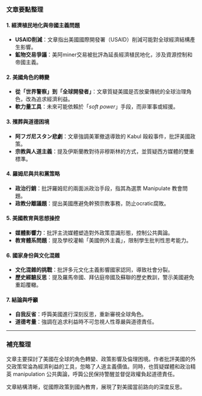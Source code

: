 ### 文章要點整理

#### 1. 經濟植民地化與帝國主義問題
- **USAID削減**：文章指出美國國際開發署（USAID）削減可能對全球經濟結構產生影響。
- **鉱物交易爭議**：美阿miner交易被批評為延長經濟植民地化，涉及資源控制和帝國主義。

#### 2. 美國角色的轉變
- **從「世界警察」到「全球開發者」**：文章質疑美國是否放棄傳統的全球治理角色，改為追求經濟利益。
- **軟力量工具**：未來可能依賴於「_soft power_」手段，而非軍事或經援。

#### 3. 殯葬與道德困境
- **阿フガ尼スタン悲劇**：文章強調美軍撤退導致的 Kabul 毆殺事件，批評美國政策。
- **宗教與人道主義**：提及伊斯蘭教對待非穆斯林的方式，並質疑西方媒體的雙重標準。

#### 4. 羅姆尼與共和黨策略
- **政治行銷**：批評羅姆尼的兩面派政治手段，指其為選票 Manipulate 教會問題。
- **政教分離議題**：提出美國應避免幹預宗教事務，防止ocratic腐敗。

#### 5. 美國教育與思想操控
- **媒體影響力**：批評主流媒體塑造對外政策意識形態，控制公共輿論。
- **教育體系問題**：提及學校灌輸「美國例外主義」，限制學生批判性思考能力。

#### 6. 國家身份與文化混雜
- **文化混雜的挑戰**：批評多元文化主義影響國家認同，導致社會分裂。
- **歷史經驗反思**：提及羅馬帝國、拜佔庭帝國及蘇聯的歷史教訓，警示美國避免重蹈覆轍。

#### 7. 結論與呼籲
- **自我反省**：呼籅美國進行深刻反思，重新審視全球角色。
- **道德考量**：強調在追求利益時不可忽視人性尊嚴與道德責任。

---

### 補充整理

文章主要探討了美國在全球的角色轉變、政策影響及倫理困境。作者批評美國的外交政策常淪為經濟利益的工具，忽略了人道主義價值。同時，也質疑媒體和政治精英 manipulation 公共輿論，呼籅公民保持警醒並督促政權負起道德責任。

文章結構清晰，從國際政策到國內教育，展現了對美國當前路向的深度反思。